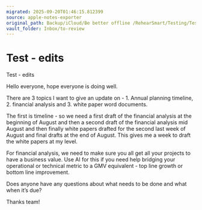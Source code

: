 ```yaml
---
migrated: 2025-09-20T01:46:15.812399
source: apple-notes-exporter
original_path: Backup/iCloud/Be better offline /RehearSmart/Testing/Test - edits.md
vault_folder: Inbox/to-review
---
```

# Test - edits

Test - edits 

Hello everyone, hope everyone is doing well.

There are 3 topics I want to give an update on - 1. Annual planning timeline, 2. financial analysis and 3. white paper word documents. 

The first is timeline - so we need a first draft of the financial analysis at the beginning of August and then a second draft of the financial analysis mid August and then finally white papers drafted for the second last week of August and final drafts at the end of August. This gives me a week to draft the white papers at my level. 

For financial analysis, we need to make sure you all get all your projects to have a business value. Use AI for this if you need help bridging your operational or technical metric to a GMV equivalent - top line growth or bottom line improvement.  

Does anyone have any questions about what needs to be done and what when it’s due?

Thanks team!

